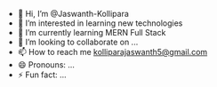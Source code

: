 - 👋 Hi, I’m @Jaswanth-Kollipara
- 👀 I’m interested in learning new technologies
- 🌱 I’m currently learning MERN Full Stack
- 💞️ I’m looking to collaborate on ...
- 📫 How to reach me kolliparajaswanth5@gmail.com
- 😄 Pronouns: ...
- ⚡ Fun fact: ...

<!---
Jaswanth-Kollipara/Jaswanth-Kollipara is a ✨ special ✨ repository because its `README.md` (this file) appears on your GitHub profile.
You can click the Preview link to take a look at your changes.
--->
